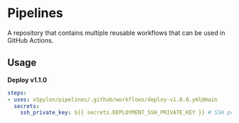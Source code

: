 # Pipelines

A repository that contains multiple reusable workflows that can be used in GitHub Actions.

## Usage

**Deploy v1.1.0**
```yaml
steps:
- uses: xSpylon/pipelines/.github/workflows/deploy-v1.0.0.yml@main
  secrets:
    ssh_private_key: ${{ secrets.DEPLOYMENT_SSH_PRIVATE_KEY }} # SSH private key in organization/repository secrets
```